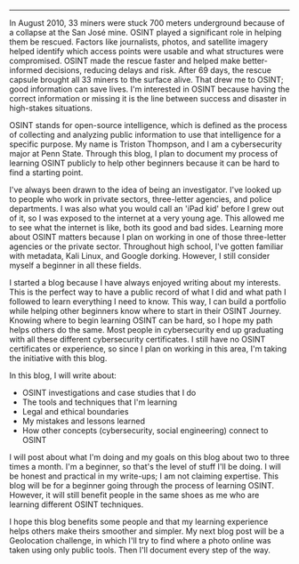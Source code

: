 ---

In August 2010, 33 miners were stuck 700 meters underground because of a collapse at the San José mine. OSINT played a significant role in helping them be rescued. Factors like journalists, photos, and satellite imagery helped identify which access points were usable and what structures were compromised. OSINT made the rescue faster and helped make better-informed decisions, reducing delays and risk. After 69 days, the rescue capsule brought all 33 miners to the surface alive. That drew me to OSINT; good information can save lives. I'm interested in OSINT because having the correct information or missing it is the line between success and disaster in high-stakes situations.

OSINT stands for open-source intelligence, which is defined as the process of collecting and analyzing public information to use that intelligence for a specific purpose. My name is Triston Thompson, and I am a cybersecurity major at Penn State. Through this blog, I plan to document my process of learning OSINT publicly to help other beginners because it can be hard to find a starting point.

I've always been drawn to the idea of being an investigator. I've looked up to people who work in private sectors, three-letter agencies, and police departments. I was also what you would call an 'iPad kid' before I grew out of it, so I was exposed to the internet at a very young age. This allowed me to see what the internet is like, both its good and bad sides. Learning more about OSINT matters because I plan on working in one of those three-letter agencies or the private sector. Throughout high school, I've gotten familiar with metadata, Kali Linux, and Google dorking. However, I still consider myself a beginner in all these fields.

I started a blog because I have always enjoyed writing about my interests. This is the perfect way to have a public record of what I did and what path I followed to learn everything I need to know. This way, I can build a portfolio while helping other beginners know where to start in their OSINT Journey. Knowing where to begin learning OSINT can be hard, so I hope my path helps others do the same. Most people in cybersecurity end up graduating with all these different cybersecurity certificates. I still have no OSINT certificates or experience, so since I plan on working in this area, I'm taking the initiative with this blog.

In this blog, I will write about:
* OSINT investigations and case studies that I do
* The tools and techniques that I'm learning
* Legal and ethical boundaries
* My mistakes and lessons learned
* How other concepts (cybersecurity, social engineering) connect to OSINT

I will post about what I'm doing and my goals on this blog about two to three times a month. I'm a beginner, so that's the level of stuff I'll be doing. I will be honest and practical in my write-ups; I am not claiming expertise. This blog will be for a beginner going through the process of learning OSINT. However, it will still benefit people in the same shoes as me who are learning different OSINT techniques.

I hope this blog benefits some people and that my learning experience helps others make theirs smoother and simpler. My next blog post will be a Geolocation challenge, in which I'll try to find where a photo online was taken using only public tools. Then I'll document every step of the way.
